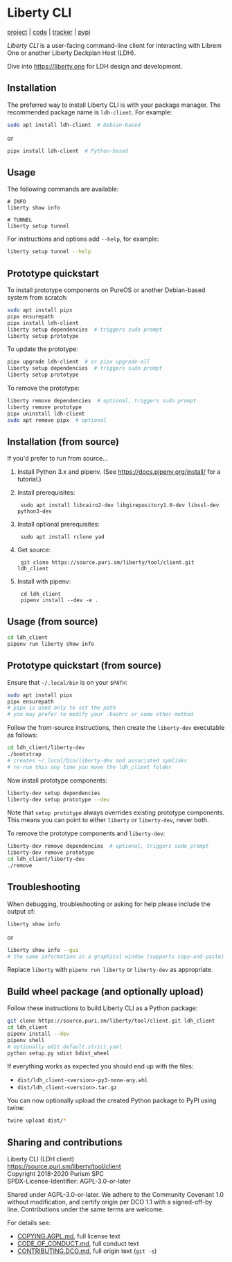 # Liberty CLI

[project] | [code] | [tracker] | [pypi]

*Liberty CLI* is a user-facing command-line client for interacting
with Librem One or another Liberty Deckplan Host (LDH).

Dive into <https://liberty.one> for LDH design and development.

## Installation

The preferred way to install Liberty CLI is with your package
manager. The recommended package name is `ldh-client`. For example:

```bash
sudo apt install ldh-client  # Debian-based
```

or

```bash
pipx install ldh-client  # Python-based
```

## Usage

The following commands are available:

```
# INFO
liberty show info

# TUNNEL
liberty setup tunnel
```

For instructions and options add `--help`, for example:

```bash
liberty setup tunnel --help
```

## Prototype quickstart

To install prototype components on PureOS or another Debian-based
system from scratch:

```bash
sudo apt install pipx
pipx ensurepath
pipx install ldh-client
liberty setup dependencies  # triggers sudo prompt
liberty setup prototype
```

To update the prototype:

```bash
pipx upgrade ldh-client  # or pipx upgrade-all
liberty setup dependencies  # triggers sudo prompt
liberty setup prototype
```

To remove the prototype:

```bash
liberty remove dependencies  # optional, triggers sudo prompt
liberty remove prototype
pipx uninstall ldh-client
sudo apt remove pipx  # optional
```

## Installation (from source)

If you'd prefer to run from source...

1. Install Python 3.x and pipenv. (See
   <https://docs.pipenv.org/install/> for a tutorial.)

2. Install prerequisites:

        sudo apt install libcairo2-dev libgirepository1.0-dev libssl-dev python3-dev

3. Install optional prerequisites:

        sudo apt install rclone yad

4. Get source:

        git clone https://source.puri.sm/liberty/tool/client.git ldh_client

5. Install with pipenv:

        cd ldh_client
        pipenv install --dev -e .

## Usage (from source)

```bash
cd ldh_client
pipenv run liberty show info
```

## Prototype quickstart (from source)

Ensure that `~/.local/bin` is on your `$PATH`:

```bash
sudo apt install pipx
pipx ensurepath
# pipx is used only to set the path
# you may prefer to modify your .bashrc or some other method
```

Follow the from-source instructions, then create the `liberty-dev`
executable as follows:

```bash
cd ldh_client/liberty-dev
./bootstrap
# creates ~/.local/bin/liberty-dev and associated symlinks
# re-run this any time you move the ldh_client folder
```

Now install prototype components:

```bash
liberty-dev setup dependencies
liberty-dev setup prototype --dev
```

Note that `setup prototype` always overrides existing prototype
components. This means you can point to either `liberty` or
`liberty-dev`, never both.

To remove the prototype components and `liberty-dev`:

```bash
liberty-dev remove dependencies  # optional, triggers sudo prompt
liberty-dev remove prototype
cd ldh_client/liberty-dev
./remove
```

## Troubleshooting

When debugging, troubleshooting or asking for help please include the
output of:

```bash
liberty show info
```

or

```bash
liberty show info --gui
# the same information in a graphical window (supports copy-and-paste)
```

Replace `liberty` with `pipenv run liberty` or `liberty-dev` as
appropriate.

## Build wheel package (and optionally upload)

Follow these instructions to build Liberty CLI as a Python package:

```bash
git clone https://source.puri.sm/liberty/tool/client.git ldh_client
cd ldh_client
pipenv install --dev
pipenv shell
# optionally edit default.strict.yaml
python setup.py sdist bdist_wheel
```

If everything works as expected you should end up with the files:

* `dist/ldh_client-<version>-py3-none-any.whl`
* `dist/ldh_client-<version>.tar.gz`

You can now optionally upload the created Python package to PyPI using
twine:

```bash
twine upload dist/*
```

## Sharing and contributions

Liberty CLI (LDH client)  
<https://source.puri.sm/liberty/tool/client>  
Copyright 2018-2020 Purism SPC  
SPDX-License-Identifier: AGPL-3.0-or-later  

Shared under AGPL-3.0-or-later. We adhere to the Community Covenant
1.0 without modification, and certify origin per DCO 1.1 with a
signed-off-by line. Contributions under the same terms are welcome.

For details see:

* [COPYING.AGPL.md], full license text
* [CODE_OF_CONDUCT.md], full conduct text
* [CONTRIBUTING.DCO.md], full origin text (`git -s`)

<!-- Links -->

[project]: https://source.puri.sm/liberty/tool/client
[code]: https://source.puri.sm/liberty/tool/client/tree/master
[tracker]: https://source.puri.sm/liberty/tool/client/issues
[pypi]: https://pypi.org/project/ldh-client/
[SETUP.md]: SETUP.md
[COPYING.AGPL.md]: COPYING.AGPL.md
[CODE_OF_CONDUCT.md]: CODE_OF_CONDUCT.md
[CONTRIBUTING.DCO.md]: CONTRIBUTING.DCO.md
[COPYING.md]: COPYING.md
[CONTRIBUTING.md]: CONTRIBUTING.md
